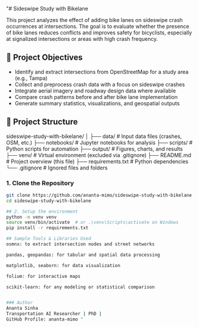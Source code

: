 "# Sideswipe Study with Bikelane

This project analyzes the effect of adding bike lanes on sideswipe crash occurrences at intersections. The goal is to evaluate whether the presence of bike lanes reduces conflicts and improves safety for bicyclists, especially at signalized intersections or areas with high crash frequency.

## 🚦 Project Objectives

- Identify and extract intersections from OpenStreetMap for a study area (e.g., Tampa)
- Collect and preprocess crash data with a focus on sideswipe crashes
- Integrate aerial imagery and roadway design data where available
- Compare crash patterns before and after bike lane implementation
- Generate summary statistics, visualizations, and geospatial outputs

## 📁 Project Structure 

sideswipe-study-with-bikelane/
│
├── data/ # Input data files (crashes, OSM, etc.)
├── notebooks/ # Jupyter notebooks for analysis
├── scripts/ # Python scripts for automation
├── output/ # Figures, charts, and results
├── venv/ # Virtual environment (excluded via .gitignore)
├── README.md # Project overview (this file)
├── requirements.txt # Python dependencies
└── .gitignore # Ignored files and folders


### 1. Clone the Repository
```bash
git clone https://github.com/ananta-mimo/sideswipe-study-with-bikelane.git
cd sideswipe-study-with-bikelane

## 2. Setup the environment
python -m venv venv
source venv/bin/activate  # or .\venv\Scripts\activate on Windows
pip install -r requirements.txt

## Sample Tools & Libraries Used
osmnx: to extract intersection nodes and street networks

pandas, geopandas: for tabular and spatial data processing

matplotlib, seaborn: for data visualization

folium: for interactive maps

scikit-learn: for any modeling or statistical comparison


### Author
Ananta Sinha
Transportation AI Researcher | PhD |
GitHub Profile: ananta-mimo "